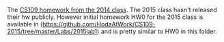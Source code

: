 The [CS109 homework from the 2014 class](http://cs109.github.io/2014/pages/homework.html). The 2015 class hasn't released their hw publicly. However initial homework HW0 for the 2015 class is available in (https://github.com/HodaAtWork/CS109-2015/tree/master/Labs/2015lab1) and is pretty similar to HW0 in this folder.
